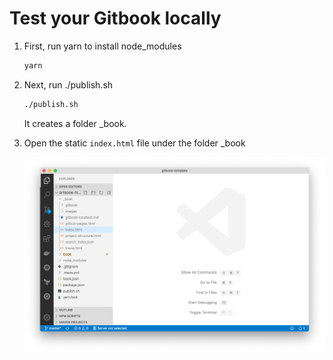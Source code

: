 # Test your Gitbook locally


1. First, run yarn to install node_modules

    ```sh
    yarn
    ```

1. Next, run ./publish.sh

    ```sh
    ./publish.sh
    ```

    It creates a folder _book.

1. Open the static `index.html` file under the folder _book

    ![](./images/vscode-browser.png)